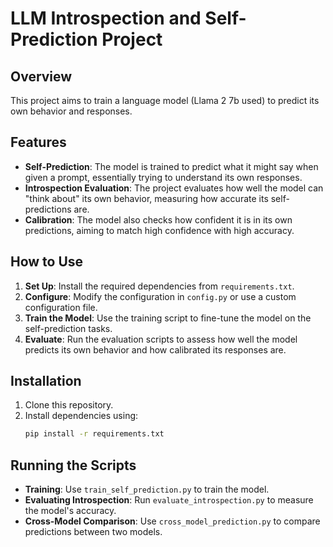 # LLM Introspection and Self-Prediction Project

## Overview
This project aims to train a language model (Llama 2 7b used) to predict its own behavior and responses. 

## Features
- **Self-Prediction**: The model is trained to predict what it might say when given a prompt, essentially trying to understand its own responses.
- **Introspection Evaluation**: The project evaluates how well the model can "think about" its own behavior, measuring how accurate its self-predictions are.
- **Calibration**: The model also checks how confident it is in its own predictions, aiming to match high confidence with high accuracy.

## How to Use
1. **Set Up**: Install the required dependencies from `requirements.txt`.
2. **Configure**: Modify the configuration in `config.py` or use a custom configuration file.
3. **Train the Model**: Use the training script to fine-tune the model on the self-prediction tasks.
4. **Evaluate**: Run the evaluation scripts to assess how well the model predicts its own behavior and how calibrated its responses are.

## Installation
1. Clone this repository.
2. Install dependencies using:
   ```bash
   pip install -r requirements.txt
   ```

## Running the Scripts
- **Training**: Use `train_self_prediction.py` to train the model.
- **Evaluating Introspection**: Run `evaluate_introspection.py` to measure the model's accuracy.
- **Cross-Model Comparison**: Use `cross_model_prediction.py` to compare predictions between two models.


